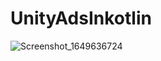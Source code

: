 # UnityAdsInkotlin

![Screenshot_1649636724](https://user-images.githubusercontent.com/74593517/162646622-a3193339-a58b-46d3-ba9a-479b45192990.png)
